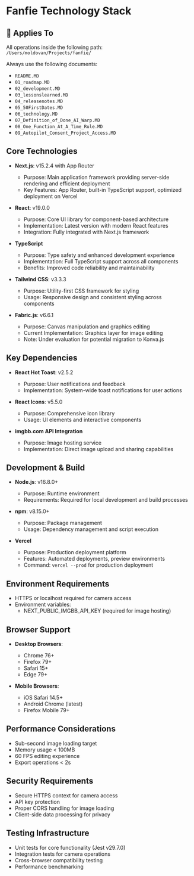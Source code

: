 # Fanfie Technology Stack

## 📌 Applies To
All operations inside the following path:  
`/Users/moldovan/Projects/fanfie/`

Always use the following documents:
- `README.MD`
- `01_roadmap.MD`
- `02_development.MD`
- `03_lessonslearned.MD`
- `04_releasenotes.MD`
- `05_50FirstDates.MD`
- `06_technology.MD`
- `07_Definition_of_Done_AI_Warp.MD`
- `08_One_Function_At_A_Time_Rule.MD`
- `09_Autopilot_Consent_Project_Access.MD`


## Core Technologies
- **Next.js**: v15.2.4 with App Router
  - Purpose: Main application framework providing server-side rendering and efficient deployment
  - Key Features: App Router, built-in TypeScript support, optimized deployment on Vercel

- **React**: v19.0.0
  - Purpose: Core UI library for component-based architecture
  - Implementation: Latest version with modern React features
  - Integration: Fully integrated with Next.js framework

- **TypeScript**
  - Purpose: Type safety and enhanced development experience
  - Implementation: Full TypeScript support across all components
  - Benefits: Improved code reliability and maintainability

- **Tailwind CSS**: v3.3.3
  - Purpose: Utility-first CSS framework for styling
  - Usage: Responsive design and consistent styling across components

- **Fabric.js**: v6.6.1
  - Purpose: Canvas manipulation and graphics editing
  - Current Implementation: Graphics layer for image editing
  - Note: Under evaluation for potential migration to Konva.js

## Key Dependencies
- **React Hot Toast**: v2.5.2
  - Purpose: User notifications and feedback
  - Implementation: System-wide toast notifications for user actions

- **React Icons**: v5.5.0
  - Purpose: Comprehensive icon library
  - Usage: UI elements and interactive components

- **imgbb.com API Integration**
  - Purpose: Image hosting service
  - Implementation: Direct image upload and sharing capabilities

## Development & Build
- **Node.js**: v16.8.0+
  - Purpose: Runtime environment
  - Requirements: Required for local development and build processes

- **npm**: v8.15.0+
  - Purpose: Package management
  - Usage: Dependency management and script execution

- **Vercel**
  - Purpose: Production deployment platform
  - Features: Automated deployments, preview environments
  - Command: `vercel --prod` for production deployment

## Environment Requirements
- HTTPS or localhost required for camera access
- Environment variables:
  - NEXT_PUBLIC_IMGBB_API_KEY (required for image hosting)

## Browser Support
- **Desktop Browsers**:
  - Chrome 76+
  - Firefox 79+
  - Safari 15+
  - Edge 79+

- **Mobile Browsers**:
  - iOS Safari 14.5+
  - Android Chrome (latest)
  - Firefox Mobile 79+

## Performance Considerations
- Sub-second image loading target
- Memory usage < 100MB
- 60 FPS editing experience
- Export operations < 2s

## Security Requirements
- Secure HTTPS context for camera access
- API key protection
- Proper CORS handling for image loading
- Client-side data processing for privacy

## Testing Infrastructure
- Unit tests for core functionality (Jest v29.7.0)
- Integration tests for camera operations
- Cross-browser compatibility testing
- Performance benchmarking
